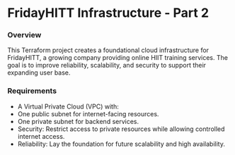 # FridayHITT Infrastructure - Part 2

### Overview
This Terraform project creates a foundational cloud infrastructure for FridayHITT, a growing company providing online HIIT training services. The goal is to improve reliability, scalability, and security to support their expanding user base.

### Requirements
- A Virtual Private Cloud (VPC) with:
- One public subnet for internet-facing resources.
- One private subnet for backend services.
- Security: Restrict access to private resources while allowing controlled internet access.
- Reliability: Lay the foundation for future scalability and high availability.
